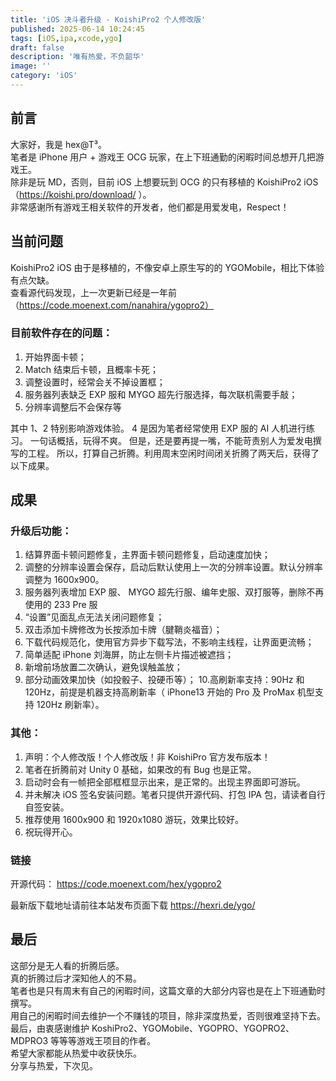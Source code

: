 ```yaml
---
title: 'iOS 决斗者升级 - KoishiPro2 个人修改版'
published: 2025-06-14 10:24:45
tags: [iOS,ipa,xcode,ygo]
draft: false
description: '唯有热爱，不负韶华'
image: ''
category: 'iOS'
---
```


## 前言
大家好，我是 hex@T³。  
笔者是 iPhone 用户 + 游戏王 OCG 玩家，在上下班通勤的闲暇时间总想开几把游戏王。  
除非是玩 MD，否则，目前 iOS 上想要玩到 OCG 的只有移植的 KoishiPro2 iOS（https://koishi.pro/download/ ）。  
非常感谢所有游戏王相关软件的开发者，他们都是用爱发电，Respect！

## 当前问题
KoishiPro2 iOS 由于是移植的，不像安卓上原生写的的 YGOMobile，相比下体验有点欠缺。  
查看源代码发现，上一次更新已经是一年前（https://code.moenext.com/nanahira/ygopro2）  

### 目前软件存在的问题：
1. 开始界面卡顿；
2. Match 结束后卡顿，且概率卡死；
3. 调整设置时，经常会关不掉设置框；
4. 服务器列表缺乏 EXP 服和 MYGO 超先行服选择，每次联机需要手敲；
5. 分辨率调整后不会保存等


其中 1、2 特别影响游戏体验。
4 是因为笔者经常使用 EXP 服的 AI 人机进行练习。
一句话概括，玩得不爽。
但是，还是要再提一嘴，不能苛责别人为爱发电撰写的工程。
所以，打算自己折腾。利用周末空闲时间闭关折腾了两天后，获得了以下成果。

## 成果

### 升级后功能：
1. 结算界面卡顿问题修复，主界面卡顿问题修复，启动速度加快；
2. 调整的分辨率设置会保存，启动后默认使用上一次的分辨率设置。默认分辨率调整为 1600x900。
3. 服务器列表增加 EXP 服、 MYGO 超先行服、编年史服、双打服等，删除不再使用的 233 Pre 服
4. “设置”见面乱点无法关闭问题修复；
5. 双击添加卡牌修改为长按添加卡牌（腱鞘炎福音）；
6. 下载代码规范化，使用官方异步下载写法，不影响主线程，让界面更流畅；
7. 简单适配 iPhone 刘海屏，防止左侧卡片描述被遮挡；
8. 新增前场放置二次确认，避免误触盖放；
9. 部分动画效果加快（如投骰子、投硬币等）；
10.高刷新率支持：90Hz 和 120Hz，前提是机器支持高刷新率（ iPhone13 开始的 Pro 及 ProMax 机型支持 120Hz 刷新率）。


### 其他：
1. 声明：个人修改版！个人修改版！非 KoishiPro 官方发布版本！
2. 笔者在折腾前对 Unity 0 基础，如果改的有 Bug 也是正常。
3. 启动时会有一帧把全部框框显示出来，是正常的。出现主界面即可游玩。
4. 并未解决 iOS 签名安装问题。笔者只提供开源代码、打包 IPA 包，请读者自行自签安装。
5. 推荐使用 1600x900 和 1920x1080 游玩，效果比较好。
6. 祝玩得开心。

### 链接
开源代码： 
https://code.moenext.com/hex/ygopro2  

最新版下载地址请前往本站发布页面下载
https://hexri.de/ygo/



## 最后
这部分是无人看的折腾后感。  
真的折腾过后才深知他人的不易。  
笔者也是只有周末有自己的闲暇时间，这篇文章的大部分内容也是在上下班通勤时撰写。  
用自己的闲暇时间去维护一个不赚钱的项目，除非深度热爱，否则很难坚持下去。  
最后，由衷感谢维护 KoshiPro2、YGOMobile、YGOPRO、YGOPRO2、MDPRO3 等等等游戏王项目的作者。  
希望大家都能从热爱中收获快乐。  
分享与热爱，下次见。